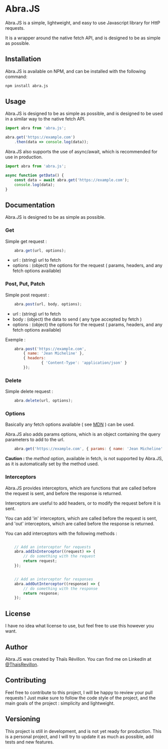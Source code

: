 # Abra.JS

Abra.JS is a simple, lightweight, and easy to use Javascript library for HttP requests.

It is a wrapper around the native fetch API, and is designed to be as simple as possible.

## Installation

Abra.JS is available on NPM, and can be installed with the following command:

```bash
npm install abra.js
```

## Usage

Abra.JS is designed to be as simple as possible, and is designed to be used in a similar way to the native fetch API.

```js
import abra from 'abra.js';

abra.get('https://example.com')
    .then(data => console.log(data));
```

Abra.JS also supports the use of async/await, which is recommended for use in production.

```js
import abra from 'abra.js';

async function getData() {
    const data = await abra.get('https://example.com');
    console.log(data);
}
```

## Documentation

Abra.JS is designed to be as simple as possible.

### Get

Simple get request :

```js
    abra.get(url, options);
```

- url : (string) url to fetch
- options : (object) the options for the request ( params, headers, and any fetch options available)

### Post, Put, Patch

Simple post request :

```js
    abra.post(url, body, options);
```

- url : (string) url to fetch
- body : (object) the data to send ( any type accepted by fetch )
- options : (object) the options for the request ( params, headers, and any fetch options available)

Exemple : 

```js
    abra.post('https://example.com', 
        { name: 'Jean Micheline' }, 
        { headers: 
                { 'Content-Type': 'application/json' } 
        });
```

### Delete

Simple delete request :

```js
    abra.delete(url, options);
```


### Options

Basically any fetch options available ( see [MDN](https://developer.mozilla.org/en-US/docs/Web/API/WindowOrWorkerGlobalScope/fetch) ) can be used.

Abra.JS also adds params options, which is an object containing the query parameters to add to the url.

```js
    abra.get('https://example.com', { params: { name: 'Jean Micheline' } });
```

**Caution :** the _method_ option, available in fetch, is not supported by Abra.JS, as it is automatically set by the method used.


### Interceptors

Abra.JS provides interceptors, which are functions that are called before the request is sent, and before the response is returned.

Interceptors are useful to add headers, or to modify the request before it is sent.

You can add 'in' interceptors, which are called before the request is sent, and 'out' interceptors, which are called before the response is returned.

You can add interceptors with the following methods :

```js

    // Add an interceptor for requests
    abra.addInInterceptor((request) => {
        // do something with the request
        return request;
    });


    // Add an interceptor for responses
    abra.addOutInterceptor((response) => {
        // do something with the response
        return response;
    });

```


## License

I have no idea what license to use, but feel free to use this however you want.

## Author

Abra.JS was created by Thaïs Révillon. 
You can find me on LinkedIn at [@ThaisRevillon](https://www.linkedin.com/in/tha%C3%AFs-r%C3%A9villon-66a41717a/).

## Contributing

Feel free to contribute to this project, I will be happy to review your pull requests !
Just make sure to follow the code style of the project, and the main goals of the project : simplicity and lightweight.

## Versioning

This project is still in development, and is not yet ready for production.
This is a personal project, and I will try to update it as much as possible, add tests and new features.


